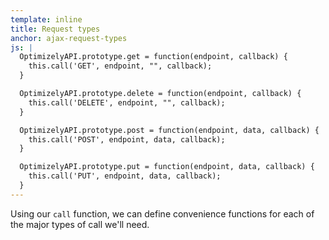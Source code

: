 ```yaml
---
template: inline
title: Request types
anchor: ajax-request-types
js: |
  OptimizelyAPI.prototype.get = function(endpoint, callback) {
    this.call('GET', endpoint, "", callback);
  }

  OptimizelyAPI.prototype.delete = function(endpoint, callback) {
    this.call('DELETE', endpoint, "", callback);
  }

  OptimizelyAPI.prototype.post = function(endpoint, data, callback) {
    this.call('POST', endpoint, data, callback);
  }

  OptimizelyAPI.prototype.put = function(endpoint, data, callback) {
    this.call('PUT', endpoint, data, callback);
  }
---
```


Using our `call` function, we can define convenience functions for each of the major types of call we'll need.

